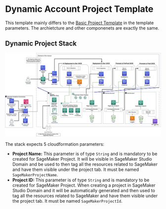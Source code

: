 # Dynamic Account Project Template
This template mainly differs to the [Basic Project Template](BASIC_PROJECT_TEMPLATE.md) in the template parameters. The archietcture and other componenets are exactly the same. 

## Dynamic Project Stack
![project architecture](../../diagrams/MLOPs%20Foundation%20Architecture-sagemaker%20project%20architecture.jpg)

The stack expects 5 cloudformation parameters:
- **Project Name:** This parameter is of type `String` and is mandatory to be created for SageMaker Project. It will be visible in SageMaker Studio Domain and be used to then tag all the resources related to SageMaker and have them visible under the project tab. It must be named `SageMakerProjectName`.
- **Project ID:** This parameter is of type `String` and is mandatory to be created for SageMaker Project. When creating a project in SageMaker Studio Domain and it will be automatically generated and then used to tag all the resources related to SageMaker and have them visible under the project tab. It must be named `SageMakerProjectId`.


